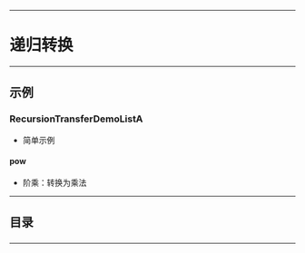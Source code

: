 ------
# 递归转换

------
## 示例
### RecursionTransferDemoListA
- 简单示例
#### pow
- 阶乘：转换为乘法

------
## 目录
### 

------